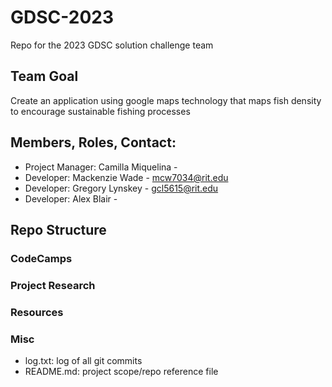# GDSC-2023

Repo for the 2023 GDSC solution challenge team

## Team Goal

Create an application using google maps technology that maps fish density to encourage sustainable fishing processes

## Members, Roles, Contact:

- Project Manager:  Camilla Miquelina   -
- Developer:        Mackenzie Wade      - mcw7034@rit.edu
- Developer:        Gregory Lynskey     - gcl5615@rit.edu
- Developer:        Alex Blair          -


## Repo Structure

### CodeCamps

### Project Research

### Resources

### Misc
- log.txt: log of all git commits
- README.md: project scope/repo reference file
